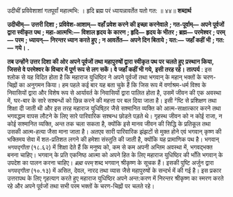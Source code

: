  

उदीचीं प्रविवेशाशां गतपूर्वां महात्मभि: । हृदि ब्रह्म परं ध्यायन्नावर्तेत यतो गत: ॥ ४४॥ **शब्दार्थ** 

**उदीचीम्—** **उत्तरी दिशा** **; प्रविवेश-आशाम्—** **वहाँ प्रवेश करने की इच्छा करनेवाले** **; गत-पूर्वाम्—** **अपने पूर्वजों द्वारा स्वीकृत** **पथ** **; महा-आत्मभि:—** **विशाल हृदय के कारण** **; हृदि—** **हृदय के भीतर** **; ब्रह्म—** **परमेश्वर** **; परम्—** **परम** **; ध्यायन्—** **निरन्तर ध्यान** **करते हुए** **; न आवर्तेत—** **अपने दिन बिताये** **; यत:—** **जहाँ कहीं भी** **; गत:—** **गये।** **.** 

**तब उन्होंने उत्तर दिशा की ओर अपने पूर्वजों तथा महापुरुषों द्वारा स्वीकृत पथ पर चलते हुए** **प्रस्थान किया, जिससे वे परमेश्वर के विचार में पूर्ण रूप से लग सकें। वे जहाँ कहीं भी गये,** **इसी तरह रहे।** **तात्पर्य** : इस श्लोक से यह विदित होता है कि महाराज युधिष्ठिर ने अपने पूर्वजों तथा भगवान् के महान् भक्तों के चरण-चिह्नों का अनुगमन किया। हम पहले कई बार यह बता चुके हैं कि जिस रूप में वर्णाश्रम-धर्म विश्व के निवासियों द्वारा और विशेष रूप से आर्यावर्त के निवासियों द्वारा पालित होता है, उसमें जीवन की एक अवस्था में, घर-बार के सारे सश्बन्धों को छिन्न करने की महत्ता पर बल दिया जाता है। इसी ²ष्टि से प्रशिक्षण तथा शिक्षा दी जाती थी और इस तरह महाराज युधिषि्ठर जैसे सश्मानित व्यक्ति को आत्म-साक्षात्कार करने तथा भगवद्धाम वापस लौटने के लिए सारे पारिवारिक सश्बन्ध छोडऩे पड़ते थे। गृहस्थ जीवन को न कोई राजा, न कोई सश्मानित व्यक्ति, अन्त तक चला सकता है, क्योंकि इसे मानव जीवन की सिद्धि के प्रतिकूल तथा उसकी आत्म-हत्या जैसा माना जाता है। अतएव सारी पारिवारिक झंझटों से मुक्त होने एवं भगवान् कृष्ण की भक्तिमय सेवा में शत-प्रतिशत लगने की हमेशा संस्तुति की जाती है, क्योंकि यह प्रामाणिक पथ है। भगवान् *भगवद्गीता* (१८.६२) में शिक्षा देते हैं कि मनुष्य को, कम से कम अपनी अन्तिम अवस्था में, भगवद्भक्त बनना चाहिए। भगवान् के प्रति एकनिष्ठ आत्मा को अपने हित के लिए महाराज युधिष्ठिर की भाँति भगवान् के उपदेश का पालन करना चाहिए। *ब्रह्म परम्* शब्द भगवान् श्रीकृष्ण के सूचक हैं। इसकी पुष्टि अर्जुन द्वारा *भगवद्गीता* (१०.१३) में असित, देवल, नारद तथा व्यास जैसे महापुरुषों के सन्दर्भ में की गई है। इस प्रकार उत्तरापथ के लिए गृहत्याग करते हुए महाराज युधिष्ठिर अपने अन्त:करण में निरन्तर श्रीकृष्ण का स्मरण करते रहे और अपने पूर्वजों तथा सभी परम भक्तों के चरण-चिह्नों पर चलते रहे। 